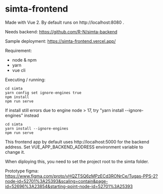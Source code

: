 # simta-frontend
Made with Vue 2. By default runs on http://localhost:8080 .

Needs backend: https://github.com/R-N/simta-backend

Sample deployment: https://simta-frontend.vercel.app/

Requirement:
- node & npm
- yarn
- vue cli
 
Executing / running:
```
cd simta
yarn config set ignore-engines true
npm install
npm run serve
```

If install still errors due to engine node > 17, try "yarn install --ignore-engines" instead
```
cd simta
yarn install --ignore-engines
npm run serve
```

This frontend app by default uses http://localhost:5000 for the backend address.
Set VUE_APP_BACKEND_ADDRESS environment variable to change it.

When diploying this, you need to set the project root to the simta folder.

Prototype figma: https://www.figma.com/proto/yHQZTSQ6zMPzECd3RONrCe/Tugas-PPS-2?node-id=52701%3A25393&scaling=contain&page-id=52696%3A23854&starting-point-node-id=52701%3A25393
